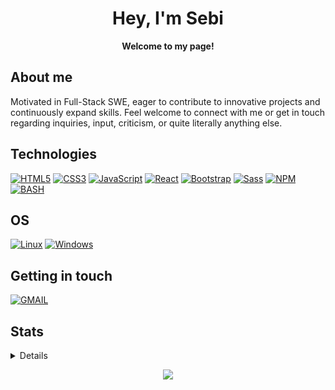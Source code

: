 <h1 align="center">Hey, I'm Sebi</h1>

<p align="center">
    <b>Welcome to my page!</b>
</p>

## About me
Motivated in Full-Stack SWE, eager to contribute to innovative projects and continuously expand skills. Feel welcome to connect with me or get in touch regarding inquiries, input, criticism, or quite literally anything else.

## Technologies
[![HTML5](https://img.shields.io/badge/HTML5-E34F26?style=for-the-badge&logo=html5&logoColor=white)](https://github.com/sebilune)
[![CSS3](https://img.shields.io/badge/CSS3-1572B6?style=for-the-badge&logo=css3&logoColor=white)](https://github.com/sebilune)
[![JavaScript](https://img.shields.io/badge/JavaScript-F7DF1E?style=for-the-badge&logo=javascript&logoColor=black)](https://github.com/sebilune)
[![React](https://img.shields.io/badge/React-20232A?style=for-the-badge&logo=react&logoColor=61DAFB)](https://github.com/sebilune)
[![Bootstrap](https://img.shields.io/badge/Bootstrap-563D7C?style=for-the-badge&logo=bootstrap&logoColor=white)](https://github.com/sebilune)
[![Sass](https://img.shields.io/badge/Sass-CC6699?style=for-the-badge&logo=sass&logoColor=white)](https://github.com/sebilune)
[![NPM](https://img.shields.io/badge/npm-CB3837?style=for-the-badge&logo=npm&logoColor=white)](https://github.com/sebilune)
[![BASH](https://img.shields.io/badge/Bash-000000?style=for-the-badge&logo=gnubash&logoColor=white)](https://github.com/sebilune)

## OS
[![Linux](https://img.shields.io/badge/Linux-FCC624?style=for-the-badge&logo=linux&logoColor=black)](https://github.com/sebilune)
[![Windows](https://img.shields.io/badge/Windows-0078D6?style=for-the-badge&logo=windows&logoColor=white)](https://github.com/sebilune)

## Getting in touch

[![GMAIL](https://img.shields.io/badge/Gmail-D14836?style=for-the-badge&logo=gmail&logoColor=white)](https://mail.google.com/mail/u/0/?fs=1&to=sebastianramord@gmail.com&su=Your+Concern&body=Your+message+to+me&tf=cm)

## Stats

<details>
<p align="center">
  <a href="https://github.com/sebilune">
    <img src="http://github-profile-summary-cards.vercel.app/api/cards/profile-details?username=sebilune&theme=transparent" />
  </a>
  <a href="https://github.com/sebilune">
    <img src="https://github-readme-streak-stats.herokuapp.com/?user=sebilune&hide_border=true&card_width=338&theme=transparent" />
  </a>
  <a href="https://github.com/sebilune">
    <img src="http://github-profile-summary-cards.vercel.app/api/cards/stats?username=sebilune&theme=transparent" />
  </a>
  <a href="https://github.com/sebilune">
    <img src="https://github-readme-stats.vercel.app/api/top-langs/?username=sebilune&langs_count=10&exclude_repo=&hide=jupyter%20notebook,vim%20script,cmake,makefile,batchfile,emacs%20lisp,css,html&layout=default&card_width=699&hide_border=true&theme=transparent" />
  </a>
</p>
</details>

<p align="center">
  <a href="https://github.com/sebilune">
    <img src="https://komarev.com/ghpvc/?username=sebilune&color=blue&style=flat)" />
  </a>
</p>
